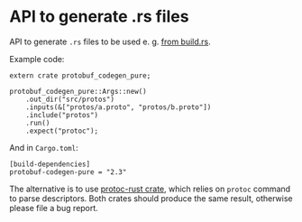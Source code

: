 # API to generate .rs files

API to generate `.rs` files to be used e. g. [from build.rs](https://github.com/stepancheg/rust-protobuf/blob/master/protobuf-codegen-pure-test/build.rs).

Example code:

```
extern crate protobuf_codegen_pure;

protobuf_codegen_pure::Args::new()
    .out_dir("src/protos")
    .inputs(&["protos/a.proto", "protos/b.proto"])
    .include("protos")
    .run()
    .expect("protoc");
```

And in `Cargo.toml`:

```
[build-dependencies]
protobuf-codegen-pure = "2.3"
```

The alternative is to use
[protoc-rust crate](https://github.com/stepancheg/rust-protobuf/tree/master/protoc-rust),
which relies on `protoc` command to parse descriptors. Both crates should produce the same result,
otherwise please file a bug report.
